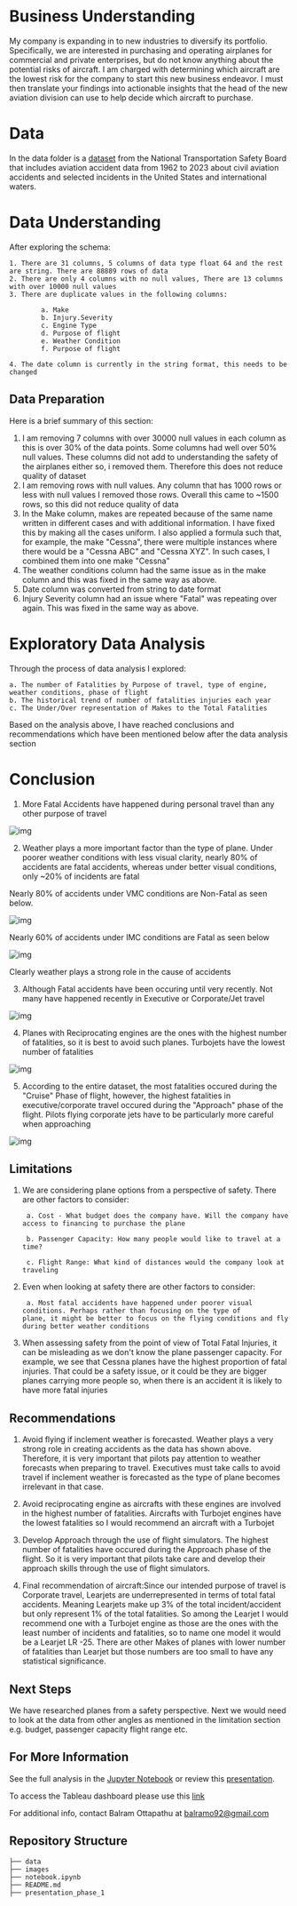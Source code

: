 # Business Understanding

My company is expanding in to new industries to diversify its portfolio. Specifically, we are interested in purchasing and operating airplanes for commercial and private enterprises, but do not know anything about the potential risks of aircraft. I am charged with determining which aircraft are the lowest risk for the company to start this new business endeavor. I must then translate your findings into actionable insights that the head of the new aviation division can use to help decide which aircraft to purchase.

# Data

In the data folder is a [dataset](https://www.kaggle.com/datasets/khsamaha/aviation-accident-database-synopses) from the National Transportation Safety Board that includes aviation accident data from 1962 to 2023 about civil aviation accidents and selected incidents in the United States and international waters.

# Data Understanding

After exploring the schema:

    1. There are 31 columns, 5 columns of data type float 64 and the rest are string. There are 88889 rows of data
    2. There are only 4 columns with no null values, There are 13 columns with over 10000 null values
    3. There are duplicate values in the following columns:

            a. Make
            b. Injury.Severity
            c. Engine Type
            d. Purpose of flight
            e. Weather Condition
            f. Purpose of flight

    4. The date column is currently in the string format, this needs to be changed

## Data Preparation

Here is a brief summary of this section:

1. I am removing 7 columns with over 30000 null values in each column as this is over 30% of the data points. Some columns had well over 50% null values. These columns did not add to understanding the safety of the airplanes either so, i removed them. Therefore this does not reduce quality of dataset 
2. I am removing rows with null values. Any column that has 1000 rows or less with null values I removed those rows. Overall this came to ~1500 rows, so this did not reduce quality of data 
3. In the Make column, makes are repeated because of the same name written in different cases and with additional information. I have fixed this by making all the cases uniform. I also applied a formula such that, for example, the make "Cessna", there were multiple instances where there would be a "Cessna ABC" and "Cessna XYZ". In such cases, I combined them into one make "Cessna" 
4. The weather conditions column had the same issue as in the make column and this was fixed in the same way as above.
5. Date column was converted from string to date format
6. Injury Severity column had an issue where "Fatal" was repeating over again. This was fixed in the same way as above.

# Exploratory Data Analysis

Through the process of data analysis I explored:

    a. The number of Fatalities by Purpose of travel, type of engine, weather conditions, phase of flight 
    b. The historical trend of number of fatalities injuries each year
    c. The Under/Over representation of Makes to the Total Fatalities

Based on the analysis above, I have reached conclusions and recommendations which have been mentioned below after the data analysis section

# Conclusion

1. More Fatal Accidents have happened during personal travel than any other purpose of travel

![img](.data/images/Fatbypurpose.png)


2. Weather plays a more important factor than the type of plane. Under poorer weather conditions with less visual clarity, nearly 80% of accidents are fatal accidents, whereas under better visual conditions, only ~20% of incidents are fatal

Nearly 80% of accidents under VMC conditions are Non-Fatal as seen below.

![img](.data/images/FatbyVMC.png)

Nearly 60% of accidents under IMC conditions are Fatal as seen below

![img](.data/images/FatbyIMC.png)

Clearly weather plays a strong role in the cause of accidents


3. Although Fatal accidents have been occuring until very recently. Not many have happened recently in Executive or Corporate/Jet travel

![img](.data/images/FatbyYearexec.png)


4. Planes with Reciprocating engines are the ones with the highest number of fatalities, so it is best to avoid such planes. Turbojets have the lowest number of fatalities

![img](./data/images/FatbyEngine.png)


5. According to the entire dataset, the most fatalities occured during the "Cruise" Phase of flight, however, the highest fatalities in executive/corporate travel occured during the "Approach" phase of the flight. Pilots flying corporate jets have to be particularly more careful when approaching

![img](.data/images/Fatbyphase.png)


## Limitations

1. We are considering plane options from a perspective of safety. There are other factors to consider:
    
        a. Cost - What budget does the company have. Will the company have access to financing to purchase the plane
    
        b. Passenger Capacity: How many people would like to travel at a time?
    
        c. Flight Range: What kind of distances would the company look at traveling
    
    
 2. Even when looking at safety there are other factors to consider:
     
         a. Most fatal accidents have happened under poorer visual conditions. Perhaps rather than focusing on the type of             plane, it might be better to focus on the flying conditions and fly during better weather conditions
     
 
 3. When assessing safety from the point of view of Total Fatal Injuries, it can be misleading as we don't know the plane passenger capacity. For example, we see that Cessna planes have the highest proportion of fatal injuries. That could be a safety issue, or it could be they are bigger planes carrying more people so, when there is an accident it is likely to have more fatal injuries

## Recommendations

1. Avoid flying if inclement weather is forecasted. Weather plays a very strong role in creating accidents as the data has shown above. Therefore, it is very important that pilots pay attention to weather forecasts when preparing to travel. Executives must take calls to avoid travel if inclement weather is forecasted as the type of plane becomes irrelevant in that case.

2. Avoid reciprocating engine as aircrafts with these engines are involved in the highest number of fatalities. Aircrafts with Turbojet engines have the lowest fatalities so I would recommend an aircraft with a Turbojet

3. Develop Approach through the use of flight simulators. The highest number of fatalities have occured during the Approach phase of the flight. So it is very important that pilots take care and develop their approach skills through the use of flight simulators. 

4. Final recommendation of aircraft:Since our intended purpose of travel is Corporate travel, Learjets are underrepresented in terms of total fatal accidents. Meaning Learjets make up 3% of the total incident/accident but only represent 1% of the total fatalities. So among the Learjet I would recommend one with a Turbojet engine as those are the ones with the least number of incidents and fatalities, so to name one model it would be a Learjet LR -25. There are other Makes of planes with lower number of fatalities than Learjet but those numbers are too small to have any statistical significance.


## Next Steps

We have researched planes from a safety perspective. Next we would need to look at the data from other angles as mentioned in the limitation section e.g. budget, passenger capacity flight range etc.

## For More Information

See the full analysis in the [Jupyter Notebook](./notebook.ipynb) or review this [presentation](./presentation_phase_1.pdf).

To access the Tableau dashboard please use this [link](https://public.tableau.com/app/profile/balram.ottapathu/viz/AircraftDashboard_16889579776570/Dashboard1#1)

For additional info, contact Balram Ottapathu at [balramo92@gmail.com](mailto:balramo92@gmail.com)



## Repository Structure

```
├── data
├── images
├── notebook.ipynb
├── README.md
├── presentation_phase_1
``` 




